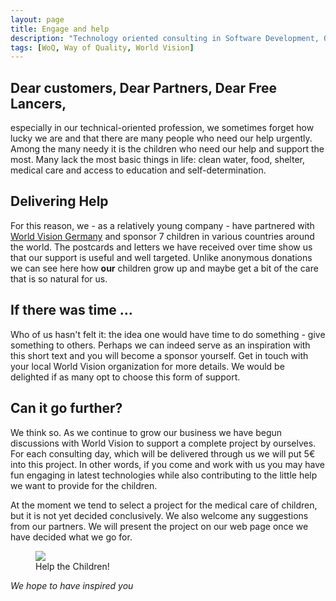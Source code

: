 ```yaml
---
layout: page
title: Engage and help
description: "Technology oriented consulting in Software Development, Quality Assurance and Deployment"
tags: [WoQ, Way of Quality, World Vision]
---
```

## Dear customers, Dear Partners, Dear Free Lancers,

especially in our technical-oriented profession, we sometimes forget how lucky we are and that there are many people who need our help urgently. Among the many needy it is the children who need our help and support the most. Many lack the most basic things in life: clean water, food, shelter, medical care and access to education and self-determination.

## Delivering Help

For this reason, we - as a relatively young company - have partnered with [World Vision Germany](http://www.worldvision.de/) and sponsor 7 children in various countries around the world. The postcards and letters we have received over time show us that our support is useful and well targeted. Unlike anonymous donations we can see here how __our__ children grow up and maybe get a bit of the care that is so natural for us.

## If there was time ...

Who of us hasn't felt it: the idea one would have time to do something - give something to others. Perhaps we can indeed serve as an inspiration with this short text and you will become a sponsor yourself. Get in touch with your local World Vision organization for more details. We would be delighted if as many opt to choose this form of support.

## Can it go further?

We think so. As we continue to grow our business we have begun discussions with World Vision to support a complete project by ourselves. For each consulting day, which will be delivered through us we will put 5€ into this project. In other words, if you come and work with us you may have fun engaging in latest technologies while also contributing to the little help we want to provide for the children.

At the moment we tend to select a project for the medical care of children, but it is not yet decided conclusively. We also welcome any suggestions from our partners. We will present the project on our web page once we have decided what we go for.

<figure>
  <a href="http://www.worldvision.de/index.php?refid=80100"><img src="http://www.worldvision.de/banner/gif/wovi30_2_728x90.gif"></a>
  <figcaption>Help the Children!</figcaption>
</figure>

_We hope to have inspired you_

